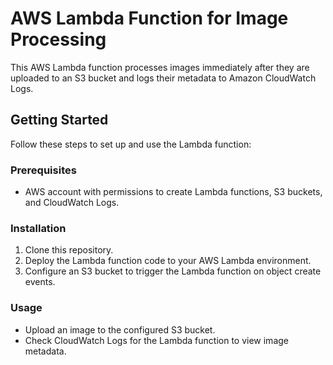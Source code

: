 # AWS Lambda Function for Image Processing

This AWS Lambda function processes images immediately after they are uploaded to an S3 bucket and logs their metadata to Amazon CloudWatch Logs.

## Getting Started

Follow these steps to set up and use the Lambda function:

### Prerequisites

- AWS account with permissions to create Lambda functions, S3 buckets, and CloudWatch Logs.

### Installation

1. Clone this repository.
2. Deploy the Lambda function code to your AWS Lambda environment.
3. Configure an S3 bucket to trigger the Lambda function on object create events.

### Usage

- Upload an image to the configured S3 bucket.
- Check CloudWatch Logs for the Lambda function to view image metadata.


